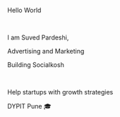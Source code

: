<p>Hello World</p> <br>
<p>I am Suved Pardeshi,<br>
<p>Advertising and Marketing <br>
<p>Building Socialkosh</p> <br>
<p>Help startups with growth strategies <br>
<p>DYPIT Pune 🎓 <br>
